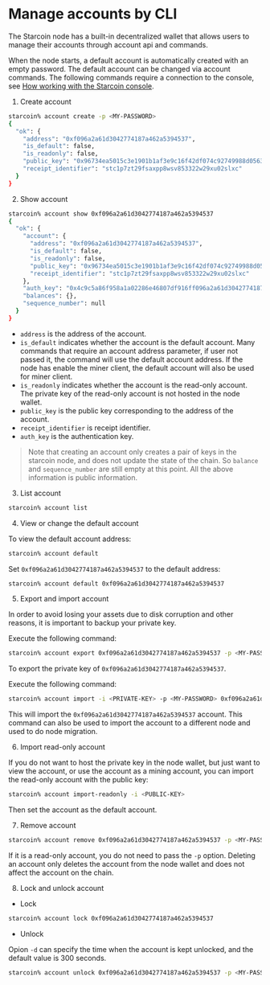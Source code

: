 # Manage accounts by CLI

The Starcoin node has a built-in decentralized wallet that allows users to manage their accounts through account api and commands.

When the node starts, a default account is automatically created with an empty password. The default account can be changed via account commands.
The following commands require a connection to the console, see [How working with the Starcoin console](../02-setup/02-starcoin-console.md).

1. Create account

```bash
starcoin% account create -p <MY-PASSWORD>
{
  "ok": {
    "address": "0xf096a2a61d3042774187a462a5394537",
    "is_default": false,
    "is_readonly": false,
    "public_key": "0x96734ea5015c3e1901b1af3e9c16f42df074c92749988d0563be3f5df65c2da6",
    "receipt_identifier": "stc1p7zt29fsaxpp8wsv853322w29xu02slxc"
  }
}
```

2. Show account

```bash
starcoin% account show 0xf096a2a61d3042774187a462a5394537
{
  "ok": {
    "account": {
      "address": "0xf096a2a61d3042774187a462a5394537",
      "is_default": false,
      "is_readonly": false,
      "public_key": "0x96734ea5015c3e1901b1af3e9c16f42df074c92749988d0563be3f5df65c2da6",
      "receipt_identifier": "stc1p7zt29fsaxpp8wsv853322w29xu02slxc"
    },
    "auth_key": "0x4c9c5a86f958a1a02286e46807df916ff096a2a61d3042774187a462a5394537",
    "balances": {},
    "sequence_number": null
  }
}
```

- `address` is the address of the account.
- `is_default` indicates whether the account is the default account. Many commands that require an account address parameter, if user not passed it, the command will use the default account address. If the node has enable the miner client, the default account will also be used for miner client.
- `is_readonly` indicates whether the account is the read-only account. The private key of the read-only account is not hosted in the node wallet.
- `public_key` is the public key corresponding to the address of the account.
- `receipt_identifier` is receipt identifier.
- `auth_key` is the authentication key.

> Note that creating an account only creates a pair of keys in the starcoin node, and does not update the state of the chain. So `balance` and `sequence_number` are still empty at this point. All the above information is public information.

3. List account

```bash
starcoin% account list
```

4. View or change the default account

To view the default account address:

```bash
starcoin% account default
```

Set `0xf096a2a61d3042774187a462a5394537` to the default address:

```bash
starcoin% account default 0xf096a2a61d3042774187a462a5394537
```

5. Export and import account

In order to avoid losing your assets due to disk corruption and other reasons, it is important to backup your private key.

Execute the following command:

```bash
starcoin% account export 0xf096a2a61d3042774187a462a5394537 -p <MY-PASSWORD>
```

To export the private key of `0xf096a2a61d3042774187a462a5394537`.

Execute the following command:

```bash
starcoin% account import -i <PRIVATE-KEY> -p <MY-PASSWORD> 0xf096a2a61d3042774187a462a5394537
```

This will import the `0xf096a2a61d3042774187a462a5394537` account. This command can also be used to import the account to a different node and used to do node migration.

6. Import read-only account

If you do not want to host the private key in the node wallet, but just want to view the account, or use the account as a mining account, you can import the read-only account with the public key:

```bash
starcoin% account import-readonly -i <PUBLIC-KEY>
```

Then set the account as the default account.

7. Remove account

```bash
starcoin% account remove 0xf096a2a61d3042774187a462a5394537 -p <MY-PASSWORD>
```

If it is a read-only account, you do not need to pass the `-p` option. Deleting an account only deletes the account from the node wallet and does not affect the account on the chain.

8. Lock and unlock account

- Lock


```bash
starcoin% account lock 0xf096a2a61d3042774187a462a5394537
```

- Unlock

Opion `-d` can specify the time when the account is kept unlocked, and the default value is 300 seconds.

```bash
starcoin% account unlock 0xf096a2a61d3042774187a462a5394537 -p <MY-PASSWORD> -d 300
```
